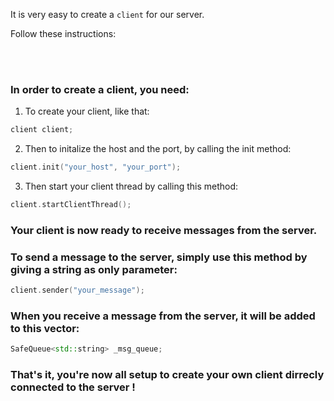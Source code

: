 It is very easy to create a `client` for our server.

Follow these instructions:

<br />
<br />


### In order to create a client, you need:


1. To create your client, like that:
```c++
client client;
```

2. Then to initalize the host and the port, by calling the init method:
```c++
client.init("your_host", "your_port");
```

3. Then start your client thread by calling this method:
```c++
client.startClientThread();
```

### Your client is now ready to receive messages from the server.
### To send a message to the server, simply use this method by giving a string as only parameter:

```c++
client.sender("your_message");
```

### When you receive a message from the server, it will be added to this vector:
```c++
SafeQueue<std::string> _msg_queue;
```

### That's it, you're now all setup to create your own client dirrecly connected to the server ! 
